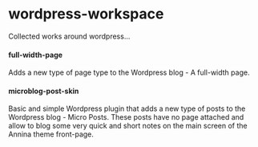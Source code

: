 # wordpress-workspace

Collected works around wordpress...

#### full-width-page

Adds a new type of page type to the Wordpress blog - A full-width page.

#### microblog-post-skin

Basic and simple Wordpress plugin that adds a new type of posts to the Wordpress blog - Micro Posts. These posts have no page attached
and allow to blog some very quick and short notes on the main screen of the Annina theme front-page.